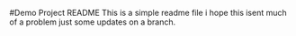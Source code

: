 #Demo Project README
This is a simple readme file
i hope this isent much of a problem
just some updates on a branch.
